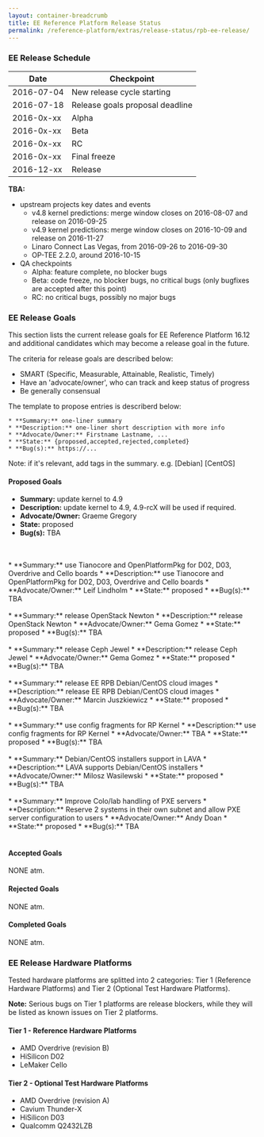 ```yaml
---
layout: container-breadcrumb
title: EE Reference Platform Release Status
permalink: /reference-platform/extras/release-status/rpb-ee-release/
---
```

### EE Release Schedule

| Date          | Checkpoint |
| ------------- | ------------- |
| 2016-07-04    | New release cycle starting      |
| 2016-07-18    | Release goals proposal deadline |
| 2016-0x-xx    | Alpha                           |
| 2016-0x-xx    | Beta                            |
| 2016-0x-xx    | RC                              |
| 2016-0x-xx    | Final freeze                    |
| 2016-12-xx    | Release                         |

**TBA:**
* upstream projects key dates and events
  * v4.8 kernel predictions: merge window closes on 2016-08-07 and release on 2016-09-25
  * v4.9 kernel predictions: merge window closes on 2016-10-09 and release on 2016-11-27
  * Linaro Connect Las Vegas, from 2016-09-26 to 2016-09-30
  * OP-TEE 2.2.0, around 2016-10-15
* QA checkpoints
  * Alpha: feature complete, no blocker bugs
  * Beta: code freeze, no blocker bugs, no critical bugs (only bugfixes are accepted after this point)
  * RC: no critical bugs, possibly no major bugs

### EE Release Goals

This section lists the current release goals for EE Reference Platform 16.12 and additional candidates which may become a release goal in the future.

The criteria for release goals are described below:
* SMART (Specific, Measurable, Attainable, Realistic, Timely)
* Have an 'advocate/owner', who can track and keep status of progress
* Be generally consensual

The template to propose entries is describerd below:
```
* **Summary:** one-liner summary
* **Description:** one-liner short description with more info
* **Advocate/Owner:** Firstname Lastname, ...
* **State:** {proposed,accepted,rejected,completed}
* **Bug(s):** https://...
```

Note: if it's relevant, add tags in the summary. e.g. [Debian] [CentOS]

#### Proposed Goals

* **Summary:** update kernel to 4.9
* **Description:** update kernel to 4.9, 4.9-rcX will be used if required.
* **Advocate/Owner:** Graeme Gregory
* **State:** proposed
* **Bug(s):** TBA
<br />
<br />
* **Summary:** use Tianocore and OpenPlatformPkg for D02, D03, Overdrive and Cello boards
* **Description:** use Tianocore and OpenPlatformPkg for D02, D03, Overdrive and Cello boards
* **Advocate/Owner:** Leif Lindholm
* **State:** proposed
* **Bug(s):** TBA
<br />
<br />
* **Summary:** release OpenStack Newton
* **Description:** release OpenStack Newton
* **Advocate/Owner:** Gema Gomez
* **State:** proposed
* **Bug(s):** TBA
<br />
<br />
* **Summary:** release Ceph Jewel
* **Description:** release Ceph Jewel
* **Advocate/Owner:** Gema Gomez
* **State:** proposed
* **Bug(s):** TBA
<br />
<br />
* **Summary:** release EE RPB Debian/CentOS cloud images
* **Description:** release EE RPB Debian/CentOS cloud images
* **Advocate/Owner:** Marcin Juszkiewicz
* **State:** proposed
* **Bug(s):** TBA
<br />
<br />
* **Summary:** use config fragments for RP Kernel
* **Description:** use config fragments for RP Kernel
* **Advocate/Owner:** TBA
* **State:** proposed
* **Bug(s):** TBA
<br />
<br />
* **Summary:** Debian/CentOS installers support in LAVA
* **Description:** LAVA supports Debian/CentOS installers
* **Advocate/Owner:** Milosz Wasilewski
* **State:** proposed
* **Bug(s):** TBA
<br />
<br />
* **Summary:** Improve Colo/lab handling of PXE servers
* **Description:** Reserve 2 systems in their own subnet and allow PXE server configuration to users
* **Advocate/Owner:** Andy Doan
* **State:** proposed
* **Bug(s):** TBA
<br />
<br />

#### Accepted Goals

NONE atm.

#### Rejected Goals

NONE atm.

#### Completed Goals

NONE atm.

### EE Release Hardware Platforms

Tested hardware platforms are splitted into 2 categories: Tier 1 (Reference Hardware Platforms) and Tier 2 (Optional Test Hardware Platforms).

**Note:** Serious bugs on Tier 1 platforms are release blockers, while they will be listed as known issues on Tier 2 platforms.

#### Tier 1 - Reference Hardware Platforms

* AMD Overdrive (revision B)
* HiSilicon D02
* LeMaker Cello

#### Tier 2 - Optional Test Hardware Platforms

* AMD Overdrive (revision A)
* Cavium Thunder-X
* HiSilicon D03
* Qualcomm Q2432LZB
